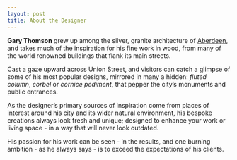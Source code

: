```yaml
---
layout: post
title: About the Designer
---
```


**Gary Thomson** grew up among the silver, granite architecture of [Aberdeen](https://en.wikipedia.org/wiki/Aberdeen), and takes much of the inspiration for his fine work in wood, from many of the world renowned buildings that flank its main streets.
  
Cast a gaze upward across Union Street, and visitors can catch a glimpse of some of his most popular designs, mirrored in many a hidden: *fluted column*, *corbel* or *cornice pediment*, that pepper the city’s monuments and public entrances.

As the designer’s primary sources of inspiration come from places of interest around his city and its wider natural environment, his bespoke creations always look fresh and unique; designed to enhance your work or living space - in a way that will never look outdated.

His passion for his work can be seen - in the results, and one burning ambition - as he always says - is to exceed the expectations of his clients.